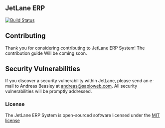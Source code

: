 ## JetLane ERP

[![Build Status](https://travis-ci.org/SapioBeasley/jetLane.svg?branch=master)](https://travis-ci.org/SapioBeasley/jetLane)

## Contributing

Thank you for considering contributing to JetLane ERP System! The contribution guide Will be coming soon.

## Security Vulnerabilities

If you discover a security vulnerability within JetLane, please send an e-mail to Andreas Beasley at andreas@sapioweb.com. All security vulnerabilities will be promptly addressed.

### License

The JetLane ERP System is open-sourced software licensed under the [MIT license](http://opensource.org/licenses/MIT)
